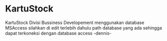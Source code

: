 # KartuStock
KartuStock Divisi Bussiness Developement menggunakan database MSAccess
silahkan di edit terlebih dahulu path database yang ada sehingga dapat terkoneksi dengan database access
-dennis-
